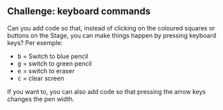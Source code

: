 ## Challenge: keyboard commands

Can you add code so that, instead of clicking on the coloured squares or buttons on the Stage, you can make things happen by pressing keyboard keys? Per exemple:

+ <kbd>b</kbd> = Switch to blue pencil
+ <kbd>g</kbd> = switch to green pencil
+ <kbd>e</kbd> = switch to eraser
+ <kbd>c</kbd> = clear screen

If you want to, you can also add code so that pressing the arrow keys changes the pen width.